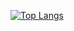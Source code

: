 [![Top Langs](https://github-readme-stats.vercel.app/api/top-langs/?username=26zl&layout=compact&theme=dark)](https://github.com/anuraghazra/github-readme-stats)
